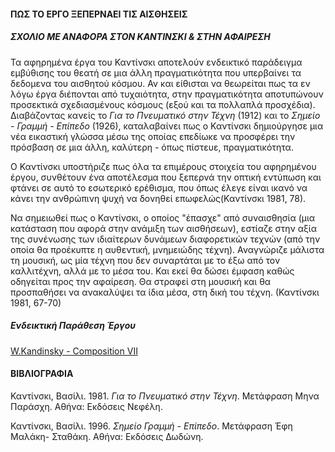 

  
#### **ΠΩΣ ΤΟ ΕΡΓΟ ΞΕΠΕΡΝΑΕΙ ΤΙΣ ΑΙΣΘΗΣΕΙΣ**
  
##### **ΣΧΟΛΙΟ ΜΕ ΑΝΑΦΟΡΑ ΣΤΟΝ ΚΑΝΤΙΝΣΚΙ & ΣΤΗΝ ΑΦΑΙΡΕΣΗ**

Τα αφηρημένα έργα του Καντίνσκι αποτελούν ενδεικτικό παράδειγμα εμβύθισης του θεατή σε μια άλλη πραγματικότητα που υπερβαίνει τα δεδομενα του αισθητού κόσμου. Αν και είθισται να θεωρείται πως τα εν λόγω έργα διέπονται από τυχαιότητα, στην πραγματικότητα αποτυπώνουν προσεκτικά σχεδιασμένους κόσμους (εξού και τα πολλαπλά προσχέδια). Διαβάζοντας κανείς το *Για το Πνευματικό στην Τέχνη* (1912) και το *Σημείο - Γραμμή - Επίπεδο* (1926), καταλαβαίνει πως ο Καντίνσκι δημιούργησε μια νέα εικαστική γλώσσα μέσω της οποίας επεδίωκε να προσφέρει την πρόσβαση σε μια άλλη, καλύτερη - όπως πίστευε, πραγματικότητα. 

Ο Καντίνσκι υποστήριζε πως όλα τα επιμέρους στοιχεία του αφηρημένου έργου, συνθέτουν ένα αποτέλεσμα που ξεπερνά την οπτική εντύπωση και φτάνει σε αυτό το εσωτερικό ερέθισμα, που όπως έλεγε είναι ικανό να κάνει την ανθρώπινη ψυχή να δονηθεί επωφελώς(Καντίνσκι 1981, 78). 

Να σημειωθεί πως ο Καντίνσκι, ο οποίος "έπασχε" από συναισθησία (μια κατάσταση που αφορά στην ανάμιξη των αισθήσεων), εστίαζε στην αξία της συνένωσης των ιδιαίτερων δυνάμεων διαφορετικών τεχνών (από την οποία θα προέκυπτε η αυθεντική, μνημειώδης τέχνη). Αναγνώριζε μάλιστα τη μουσική, ως μία τέχνη που δεν συναρτάται με το έξω από τον καλλιτέχνη, αλλά με το μέσα του. Και εκεί θα δώσει έμφαση καθώς οδηγείται προς την αφαίρεση. Θα στραφεί στη μουσική και θα προσπαθήσει να ανακαλύψει τα ίδια μέσα, στη δική του τέχνη. (Καντίνσκι 1981, 67-70)

##### **Ενδεικτική Παράθεση Έργου**

[W.Kandinsky - Composition VII](https://en.wikipedia.org/wiki/Wassily_Kandinsky#/media/File:Vassily_Kandinsky,_1913_-_Composition_7.jpg)


#### **ΒΙΒΛΙΟΓΡΑΦΙΑ**

Καντίνσκι, Βασίλι. 1981. *Για το Πνευματικό στην Τέχνη*. Μετάφραση Μηνα Παράσχη. Αθήνα: Εκδόσεις Νεφέλη.

Καντίνσκι, Βασίλι. 1996. *Σημείο Γραμμή - Επίπεδο*. Μετάφραση Έφη Μαλάκη- Σταθάκη. Αθήνα: Εκδόσεις Δωδώνη.




